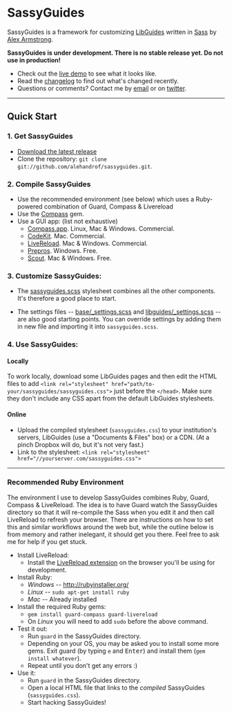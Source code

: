 # SassyGuides

SassyGuides is a framework for customizing [LibGuides](http://springshare.com/libguides/) written in [Sass](http://sass-lang.com/) by [Alex Armstrong](http://github.com/alehandrof/).

**SassyGuides is under development. There is no stable release yet. Do not use in production!**

- Check out the [live demo](http://sandbox.campusguides.com/sassyguides) to see what it looks like.
- Read the [changelog](http://github.com/alehandrof/sassyguides/blob/master/CHANGELOG.md) to find out what's changed recently.
- Questions or comments? Contact me by [email](mailto:alehandrof@gmail.com) or on [twitter](http://twitter.com/alehandrof).

---

## Quick Start

### 1. Get SassyGuides

- [Download the latest release](http://github.com/alehandrof/sassyguides/zipball/master)
- Clone the repository: `git clone git://github.com/alehandrof/sassyguides.git`.

### 2. Compile SassyGuides

- Use the recommended environment (see below) which uses a Ruby-powered combination of Guard, Compass & Livereload
- Use the [Compass](http://compass-style.org/install/) gem.
- Use a GUI app: (list not exhaustive)
    - [Compass.app](http://compass.handlino.com/). Linux, Mac & Windows. Commercial.
    - [CodeKit](http://incident57.com/codekit/). Mac. Commercial.
    - [LiveReload](http://livereload.com/). Mac & Windows. Commercial.
    - [Prepros](http://alphapixels.com/prepros/). Windows. Free.
    - [Scout](http://mhs.github.io/scout-app/). Mac & Windows. Free.

### 3. Customize SassyGuides:

- The [sassyguides.scss](http://github.com/alehandrof/sassyguides/blob/master/sass/sassyguides.scss) stylesheet combines all the other components. It's therefore a good place to start.

- The settings files -- [base/\_settings.scss](http://github.com/alehandrof/sassyguides/blob/master/sass/base/_settings.scss) and [libguides/\_settings.scss](http://github.com/alehandrof/sassyguides/blob/master/sass/libguides/_settings.scss) -- are also good starting points. You can override settings by adding them in new file and importing it into `sassyguides.scss`.

### 4. Use SassyGuides:

#### Locally

To work locally, download some LibGuides pages and then edit the HTML files to add `<link rel="stylesheet" href="path/to-your/sassyguides/sassyguides.css">` just before the `</head>`. Make sure they don't include any CSS apart from the default LibGuides stylesheets.

#### Online

- Upload the compiled stylesheet (`sassyguides.css`) to your institution's servers, LibGuides (use a "Documents & Files" box) or a CDN. (At a pinch Dropbox will do, but it's not very fast.)
- Link to the stylesheet: `<link rel="stylesheet" href="//yourserver.com/sassyguides.css">`

---

### Recommended Ruby Environment

The environment I use to develop SassyGuides combines Ruby, Guard, Compass & LiveReload. The idea is to have Guard watch the SassyGuides directory so that it will re-compile the Sass when you edit it and then call LiveReload to refresh your browser. There are instructions on how to set this and similar workflows around the web but, while the outline below is from memory and rather inelegant, it should get you there. Feel free to ask me for help if you get stuck.

* Install LiveReload:
    - Install the [LiveReload extension](http://feedback.livereload.com/knowledgebase/articles/86242-how-do-i-install-and-use-the-browser-extensions-) on the browser you'll be using for development.
* Install Ruby:
    - _Windows_ -- http://rubyinstaller.org/
    - _Linux_ -- `sudo apt-get install ruby`
    - _Mac_ -- Already installed
* Install the required Ruby gems:
    - `gem install guard-compass guard-livereload`
    - On _Linux_ you will need to add `sudo` before the above command.
* Test it out:
    - Run `guard` in the SassyGuides directory.
    - Depending on your OS, you may be asked you to install some more gems. Exit guard (by typing `e` and <kbd>Enter</kbd>) and install them (`gem install whatever`).
    - Repeat until you don't get any errors :)
* Use it:
    - Run `guard` in the SassyGuides directory.
    - Open a local HTML file that links to the _compiled_ SassyGuides (`sassyguides.css`).
    - Start hacking SassyGuides!
